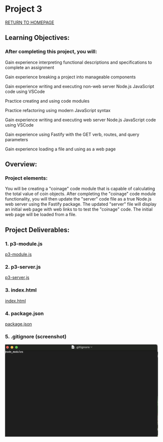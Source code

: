 # Project 3

[RETURN TO HOMEPAGE](https://sierrabakerr.github.io/)


## Learning Objectives:

### After completing this project, you will:

Gain experience interpreting functional descriptions and specifications to complete an assignment

Gain experience breaking a project into manageable components

Gain experience writing and executing non-web server Node.js JavaScript code using VSCode

Practice creating and using code modules

Practice refactoring using modern JavaScript syntax

Gain experience writing and executing web server Node.js JavaScript code using VSCode

Gain experience using Fastify with the GET verb, routes, and query parameters

Gain experience loading a file and using as a web page


## Overview:

### Project elements:

You will be creating a "coinage" code module that is capable of calculating the total value of coin objects. After completing the "coinage" code module functionality, you will then update the "server" code file as a true Node.js web server using the Fastify package. The updated "server" file will display an initial web page with web links to to test the "coinage" code. The initial web page will be loaded from a file.



## Project Deliverables:

### 1. p3-module.js
[p3-module.js](p3-module.js)

### 2. p3-server.js
[p3-server.js](p3-server.js)

### 3. index.html
[index.html](index.html)

### 4. package.json
[package.json](package.json)

### 5. .gitignore (screenshot)
![gitignore.png](gitignore.png)

